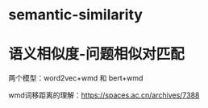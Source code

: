 # semantic-similarity
# 语义相似度-问题相似对匹配

两个模型：word2vec+wmd 和 bert+wmd

wmd词移距离的理解：https://spaces.ac.cn/archives/7388
